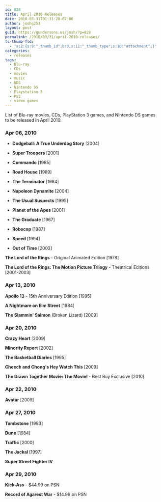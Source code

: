 ```yaml
---
id: 828
title: April 2010 Releases
date: 2010-03-31T01:31:28-07:00
author: joshg253
layout: post
guid: https://gundersons.us/josh/?p=828
permalink: /2010/03/31/april-2010-releases/
tc-thumb-fld:
  - 'a:2:{s:9:"_thumb_id";b:0;s:11:"_thumb_type";s:10:"attachment";}'
categories:
  - releases
tags:
  - Blu-ray
  - CDs
  - movies
  - music
  - NDS
  - Nintendo DS
  - Playstation 3
  - PS3
  - video games
---
```

List of Blu-ray movies, CDs, PlayStation 3 games, and Nintendo DS games to be released in April 2010.

<!--more-->

<h3>Apr 06, 2010</h3>

<ul>
<li><strong>Dodgeball: A True Underdog Story</strong> [2004]</p></li>
<li><strong>Super Troopers</strong> [2001]</p></li>
<li><p><strong>Commando</strong> [1985]</p></li>
<li><p><strong>Road House</strong> [1989]</p></li>
<li><p><strong>The Terminator</strong> [1984]</p></li>
<li><p><strong>Napoleon Dynamite</strong> [2004]</p></li>
<li><p><strong>The Usual Suspects</strong> [1995]</p></li>
<li><p><strong>Planet of the Apes</strong> [2001]</p></li>
<li><p><strong>The Graduate</strong> [1967]</p></li>
<li><p><strong>Robocop</strong> [1987]</p></li>
<li><p><strong>Speed</strong> [1994]</p></li>
<li><p><strong>Out of Time</strong> [2003]</p></li>
</ul>

<p><strong>The Lord of the Rings</strong> - Original Animated Edition [1978]

<strong>The Lord of the Rings: The Motion Picture Trilogy</strong> - Theatrical Editions [2001-2003]

<h3>Apr 13, 2010</h3>

<strong>Apollo 13</strong> - 15th Anniversary Edition [1995]

<strong>A Nightmare on Elm Street</strong> [1984]

<strong>The Slammin&#039; Salmon</strong> (Broken Lizard) [2009]

<h3>Apr 20, 2010</h3>

<strong>Crazy Heart</strong> [2009]

<strong>Minority Report</strong> [2002]

<strong>The Basketball Diaries</strong> [1995]

<strong>Cheech and Chong&#039;s Hey Watch This</strong> [2009]

<strong>The Drawn Together Movie: The Movie!</strong> - Best Buy Exclusive [2010]

<h3>Apr 22, 2010</h3>

<strong>Avatar</strong> [2009]

<h3>Apr 27, 2010</h3>

<strong>Tombstone</strong> [1993]

<strong>Dune</strong> [1984]

<strong>Traffic</strong> [2000]

<strong>The Jackal</strong> [1997]

<strong>Super Street Fighter IV</strong>

<h3>Apr 29, 2010</h3>

<strong>Kick-Ass</strong> - $44.99 on PSN

<strong>Record of Agarest War</strong> - $14.99 on PSN